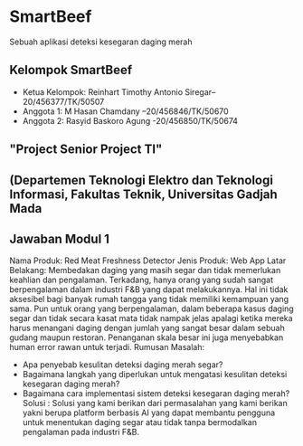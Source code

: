 # SmartBeef
Sebuah aplikasi deteksi kesegaran daging merah

## Kelompok SmartBeef 
- Ketua Kelompok: Reinhart Timothy Antonio Siregar–20/456377/TK/50507
- Anggota 1: M Hasan Chamdany –20/456846/TK/50670
- Anggota 2: Rasyid Baskoro Agung -20/456850/TK/50674

## "Project Senior Project TI"

## (Departemen Teknologi Elektro dan Teknologi Informasi, Fakultas Teknik, Universitas Gadjah Mada

## Jawaban Modul 1
Nama Produk: Red Meat Freshness Detector
Jenis Produk: Web App
Latar Belakang: Membedakan daging yang masih segar dan tidak memerlukan keahlian dan pengalaman. Terkadang, hanya orang yang sudah sangat berpengalaman dalam industri F&B yang dapat melakukannya. Hal ini tidak aksesibel bagi banyak rumah tangga yang tidak memiliki kemampuan yang sama. Pun untuk orang yang berpengalaman, dalam beberapa kasus daging segar dan tidak secara kasat mata tidak nampak jelas apalagi ketika mereka harus menangani daging dengan jumlah yang sangat besar dalam sebuah gudang maupun restoran. Penanganan skala besar ini juga menyebabkan human error rawan untuk terjadi.
Rumusan Masalah: 
- Apa penyebab kesulitan deteksi daging merah segar?
- Bagaimana langkah yang diperlukan untuk mengatasi kesulitan deteksi kesegaran daging merah?
- Bagaimana cara implementasi sistem deteksi kesegaran daging merah?
Solusi : Solusi yang kami berikan dari permasalahan yang kami berikan yakni berupa platform berbasis AI yang dapat membantu pengguna untuk menentukan daging segar atau tidak tanpa bermodalkan pengalaman pada industri F&B.

